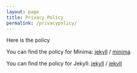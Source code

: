 ```yaml
---
layout: page
title: Privacy Policy
permalink: /privacypolicy/
---
```


Here is the policy

You can find the policy for Minima:
[jekyll][jekyll-organization] /
[minima](https://github.com/jekyll/minima)

You can find the policy for Jekyll:
[jekyll][jekyll-organization] /
[jekyll](https://github.com/jekyll/jekyll)


[jekyll-organization]: https://github.com/jekyll
